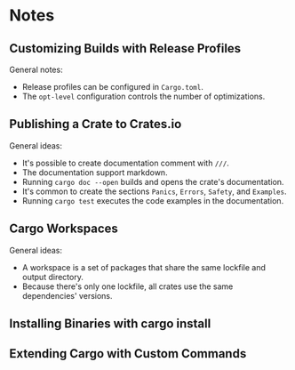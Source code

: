 # Notes

## Customizing Builds with Release Profiles

General notes:
- Release profiles can be configured in `Cargo.toml`.
- The `opt-level` configuration controls the number of optimizations.

## Publishing a Crate to Crates.io

General ideas:
- It's possible to create documentation comment with `///`.
- The documentation support markdown.
- Running `cargo doc --open` builds and opens the crate's documentation.
- It's common to create the sections `Panics`, `Errors`, `Safety`, and
  `Examples`.
- Running `cargo test` executes the code examples in the documentation.

## Cargo Workspaces

General ideas:
- A workspace is a set of packages that share the same lockfile and output
  directory.
- Because there's only one lockfile, all crates use the same dependencies'
  versions.

## Installing Binaries with cargo install

## Extending Cargo with Custom Commands